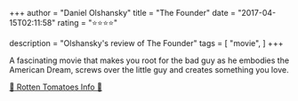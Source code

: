 +++
author = "Daniel Olshansky"
title = "The Founder"
date = "2017-04-15T02:11:58"
rating = "⭐⭐⭐⭐"

description = "Olshansky's review of The Founder"
tags = [
    "movie",
]
+++


A fascinating movie that makes you root for the bad guy as he embodies the American Dream, screws over the little guy and creates something you love.

[🍅 Rotten Tomatoes Info 🍅](https://www.rottentomatoes.com//m/the_founder)